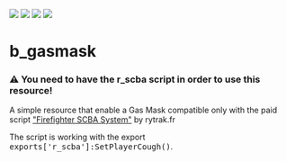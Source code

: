 <img src="https://img.shields.io/badge/-Lua-2C2D72?style=flat&logo=lua&logoColor=white"/> <img src="https://img.shields.io/badge/-FiveM-F40552?style=flat&logo=fivem&logoColor=white"/> <img src="https://img.shields.io/github/downloads/boghilife/b_gasmask"/>  <img src="https://img.shields.io/endpoint?url=https%3A%2F%2Fhits.dwyl.com%2Fboghilife%2Fb_gasmask.json&label=Visits&color=red"/>

# b_gasmask
### ⚠️ You need to have the r_scba script in order to use this resource!
A simple resource that enable a Gas Mask compatible only with the paid script ["Firefighter SCBA System"](https://docs.rytrak.fr/scripts/firefighter-scba-system) by rytrak.fr

The script is working with the export <kbd>exports['r_scba']:SetPlayerCough()</kbd>.



